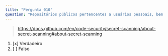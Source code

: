 ```yaml
---
title: "Pergunta 010"
question: "Repositórios públicos pertencentes a usuários pessoais, bem como repositórios públicos pertencentes a organizações, podem usar a verificação de segredos gratuitamente."
---
```



> https://docs.github.com/en/code-security/secret-scanning/about-secret-scanning#about-secret-scanning
1. [x] Verdadeiro  
1. [ ] Falso  
